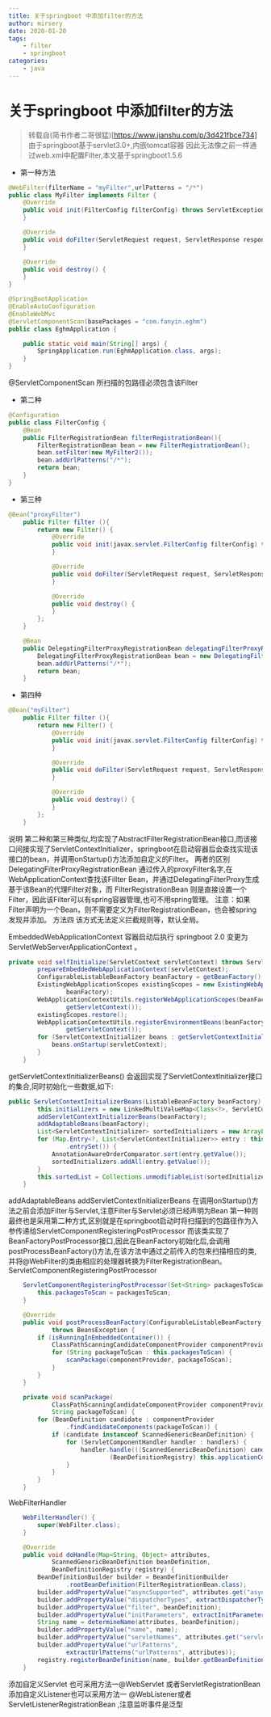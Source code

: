 ```yaml
---
title: 关于springboot 中添加filter的方法
author: mirsery
date: 2020-01-20
tags: 
    - filter
    - springboot
categories: 
    - java  
---
```



# 关于springboot 中添加filter的方法
>  转载自(简书作者二哥很猛)[https://www.jianshu.com/p/3d421fbce734]
由于springboot基于servlet3.0+,内嵌tomcat容器 因此无法像之前一样通过web.xml中配置Filter,本文基于springboot1.5.6

- 第一种方法
```java
@WebFilter(filterName = "myFilter",urlPatterns = "/*")
public class MyFilter implements Filter {
    @Override
    public void init(FilterConfig filterConfig) throws ServletException {
    }

    @Override
    public void doFilter(ServletRequest request, ServletResponse response, FilterChain chain) {
    }

    @Override
    public void destroy() {
    }
}

@SpringBootApplication
@EnableAutoConfiguration
@EnableWebMvc
@ServletComponentScan(basePackages = "com.fanyin.eghm")
public class EghmApplication {

    public static void main(String[] args) {
        SpringApplication.run(EghmApplication.class, args);
    }
}
```
@ServletComponentScan 所扫描的包路径必须包含该Filter

- 第二种
```java
@Configuration
public class FilterConfig {
    @Bean
    public FilterRegistrationBean filterRegistrationBean(){
        FilterRegistrationBean bean = new FilterRegistrationBean();
        bean.setFilter(new MyFilter2());
        bean.addUrlPatterns("/*");
        return bean;
    }
}
```
- 第三种
```java
@Bean("proxyFilter")
    public Filter filter (){
        return new Filter() {
            @Override
            public void init(javax.servlet.FilterConfig filterConfig) throws ServletException {
            }

            @Override
            public void doFilter(ServletRequest request, ServletResponse response, FilterChain chain) {
            }

            @Override
            public void destroy() {
            }
        };
    }

    @Bean
    public DelegatingFilterProxyRegistrationBean delegatingFilterProxyRegistrationBean(){
        DelegatingFilterProxyRegistrationBean bean = new DelegatingFilterProxyRegistrationBean("proxyFilter");
        bean.addUrlPatterns("/*");
        return bean;
    }
```

- 第四种
```java
@Bean("myFilter")
    public Filter filter (){
        return new Filter() {
            @Override
            public void init(javax.servlet.FilterConfig filterConfig) throws ServletException {
            }

            @Override
            public void doFilter(ServletRequest request, ServletResponse response, FilterChain chain) {
            }

            @Override
            public void destroy() {
            }
        };
    }
```
说明
 第二种和第三种类似,均实现了AbstractFilterRegistrationBean接口,而该接口间接实现了ServletContextInitializer，springboot在启动容器后会查找实现该接口的bean，并调用onStartup()方法添加自定义的Filter。
两者的区别 DelegatingFilterProxyRegistrationBean 通过传入的proxyFilter名字,在WebApplicationContext查找该Fillter Bean，并通过DelegatingFilterProxy生成基于该Bean的代理Filter对象，而 FilterRegistrationBean 则是直接设置一个Filter，因此该Filter可以有spring容器管理,也可不用spring管理。
注意：如果Filter声明为一个Bean，则不需要定义为FilterRegistrationBean，也会被spring发现并添加。
方法四 该方式无法定义拦截规则等，默认全局。

EmbeddedWebApplicationContext 容器启动后执行 springboot 2.0 变更为ServletWebServerApplicationContext 。
```java
private void selfInitialize(ServletContext servletContext) throws ServletException {
        prepareEmbeddedWebApplicationContext(servletContext);
        ConfigurableListableBeanFactory beanFactory = getBeanFactory();
        ExistingWebApplicationScopes existingScopes = new ExistingWebApplicationScopes(
                beanFactory);
        WebApplicationContextUtils.registerWebApplicationScopes(beanFactory,
                getServletContext());
        existingScopes.restore();
        WebApplicationContextUtils.registerEnvironmentBeans(beanFactory,
                getServletContext());
        for (ServletContextInitializer beans : getServletContextInitializerBeans()) {
            beans.onStartup(servletContext);
        }
    }
```
getServletContextInitializerBeans() 会返回实现了ServletContextInitializer接口的集合,同时初始化一些数据,如下:
```java
public ServletContextInitializerBeans(ListableBeanFactory beanFactory) {
        this.initializers = new LinkedMultiValueMap<Class<?>, ServletContextInitializer>();
        addServletContextInitializerBeans(beanFactory);
        addAdaptableBeans(beanFactory);
        List<ServletContextInitializer> sortedInitializers = new ArrayList<ServletContextInitializer>();
        for (Map.Entry<?, List<ServletContextInitializer>> entry : this.initializers
                .entrySet()) {
            AnnotationAwareOrderComparator.sort(entry.getValue());
            sortedInitializers.addAll(entry.getValue());
        }
        this.sortedList = Collections.unmodifiableList(sortedInitializers);
    }
```
addAdaptableBeans addServletContextInitializerBeans 在调用onStartup()方法之前会添加Filter与Servlet,注意Filter与Servlet必须已经声明为Bean
第一种则最终也是采用第二种方式,区别就是在springboot启动时将扫描到的包路径作为入参传递给ServletComponentRegisteringPostProcessor 而该类实现了BeanFactoryPostProcessor接口,因此在BeanFactory初始化后,会调用postProcessBeanFactory()方法,在该方法中通过之前传入的包来扫描相应的类,并将@WebFilter的类由相应的处理器转换为FilterRegistrationBean。
ServletComponentRegisteringPostProcessor
```java
    ServletComponentRegisteringPostProcessor(Set<String> packagesToScan) {
        this.packagesToScan = packagesToScan;
    }

    @Override
    public void postProcessBeanFactory(ConfigurableListableBeanFactory beanFactory)
            throws BeansException {
        if (isRunningInEmbeddedContainer()) {
            ClassPathScanningCandidateComponentProvider componentProvider = createComponentProvider();
            for (String packageToScan : this.packagesToScan) {
                scanPackage(componentProvider, packageToScan);
            }
        }
    }

    private void scanPackage(
            ClassPathScanningCandidateComponentProvider componentProvider,
            String packageToScan) {
        for (BeanDefinition candidate : componentProvider
                .findCandidateComponents(packageToScan)) {
            if (candidate instanceof ScannedGenericBeanDefinition) {
                for (ServletComponentHandler handler : handlers) {
                    handler.handle(((ScannedGenericBeanDefinition) candidate),
                            (BeanDefinitionRegistry) this.applicationContext);
                }
            }
        }
    }
```
WebFilterHandler
```java
    WebFilterHandler() {
        super(WebFilter.class);
    }

    @Override
    public void doHandle(Map<String, Object> attributes,
            ScannedGenericBeanDefinition beanDefinition,
            BeanDefinitionRegistry registry) {
        BeanDefinitionBuilder builder = BeanDefinitionBuilder
                .rootBeanDefinition(FilterRegistrationBean.class);
        builder.addPropertyValue("asyncSupported", attributes.get("asyncSupported"));
        builder.addPropertyValue("dispatcherTypes", extractDispatcherTypes(attributes));
        builder.addPropertyValue("filter", beanDefinition);
        builder.addPropertyValue("initParameters", extractInitParameters(attributes));
        String name = determineName(attributes, beanDefinition);
        builder.addPropertyValue("name", name);
        builder.addPropertyValue("servletNames", attributes.get("servletNames"));
        builder.addPropertyValue("urlPatterns",
                extractUrlPatterns("urlPatterns", attributes));
        registry.registerBeanDefinition(name, builder.getBeanDefinition());
    }
```
添加自定义Servlet 也可采用方法一@WebServlet 或者ServletRegistrationBean
添加自定义Listener也可以采用方法一 @WebListener或者ServletListenerRegistrationBean ,注意监听事件是泛型
